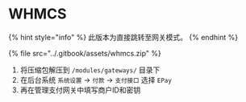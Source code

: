 # WHMCS

{% hint style="info" %}
此版本为直接跳转至网关模式。
{% endhint %}

{% file src="../.gitbook/assets/whmcs.zip" %}

1. 将压缩包解压到 `/modules/gateways/` 目录下
2. 在后台系统 `系统设置` -> `付款` -> `支付接口` 选择 `EPay`
3. 再在管理支付网关中填写商户ID和密钥
